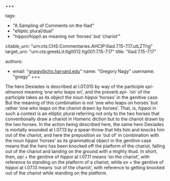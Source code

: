 +++

tags:
- "A Sampling of Comments on the Iliad"
- "elliptic plural/dual"
- "hippoi/hippō as meaning not ‘horses’ but ‘chariot’"

citable_urn: "urn:cts:CHS:Commentaries.AHCIP:Iliad.7.15-7.17.utLZThg"
target_urn: "urn:cts:greekLit:tlg0012.tlg001:7.15-7.17"
title: "Iliad 7.15-7.17"

authors:
- email: "gnagy@chs.harvard.edu"
  name: "Gregory Nagy"
  username: "gnagy"
+++

<p>The hero Dexiades is described at I.07.015 by way of the participle <em>epi-almenos</em> meaning ‘one who leaps on’, and the preverb <em>epi</em>- ‘on’ of the participle takes as its object the noun <em>hippoi</em> ‘horses’ in the genitive case. But the meaning of this combination is not ‘one who leaps on horses’ but rather ‘one who leaps on the chariot drawn by horses’. That, is, <em>hippoi</em> in such a context is an elliptic plural referring not only to the two horses that conventionally draw a chariot in Homeric diction but to the chariot drawn by the two horses. In the action being described here, the same hero Dexiades is mortally wounded at I.07.13 by a spear-throw that hits him and knocks him out of the chariot, and here the preposition <em>ex</em> ‘out of’ in combination with the noun <em>hippoi</em> ‘horses’ as its grammatical object in the genitive case means that the hero has been knocked off the platform of the chariot, falling out of the chariot and landing on the ground with a mighty thud. In short, then, <em>epi</em> + the genitive of <em>hippoi</em> at I.07.11 means ‘on the chariot’, with reference to standing on the platform of a chariot, while <em>ex</em> + the genitive of <em>hippoi</em> at I.07.13 means ‘out of the chariot’, with reference to getting knocked out of the chariot while standing on the platform.  </p>